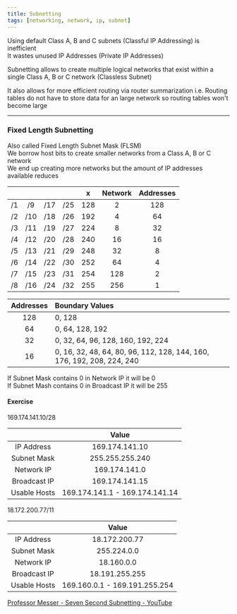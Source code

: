 ```yaml
---
title: Subnetting
tags: [networking, network, ip, subnet]
---
```


Using default Class A, B and C subnets (Classful IP Addressing) is inefficient  
It wastes unused IP Addresses (Private IP Addresses)

Subnetting allows to create multiple logical networks that exist within a single Class A, B or C network (Classless Subnet)

It also allows for more efficient routing via router summarization i.e. Routing tables do not have to store data for an large network so routing tables won't become large

---

### Fixed Length Subnetting

Also called Fixed Length Subnet Mask (FLSM)  
We borrow host bits to create smaller networks from a Class A, B or C network  
We end up creating more networks but the amount of IP addresses available reduces  

|     |     |     |     |  x  | Network | Addresses |
|:---:|:---:|:---:|:---:|:---:|:-------:|:---------:|
| /1  | /9  | /17 | /25 | 128 |    2    |    128    |
| /2  | /10 | /18 | /26 | 192 |    4    |    64     |
| /3  | /11 | /19 | /27 | 224 |    8    |    32     |
| /4  | /12 | /20 | /28 | 240 |   16    |    16     |
| /5  | /13 | /21 | /29 | 248 |   32    |     8     |
| /6  | /14 | /22 | /30 | 252 |   64    |     4     |
| /7  | /15 | /23 | /31 | 254 |   128   |     2     |
| /8  | /16 | /24 | /32 | 255 |   256   |     1     |

| Addresses | Boundary Values                                                        |
|:---------:|:---------------------------------------------------------------------- |
|    128    | 0, 128                                                                 |
|    64     | 0, 64, 128, 192                                                        |
|    32     | 0, 32, 64, 96, 128, 160, 192, 224                                      |
|    16     | 0, 16, 32, 48, 64, 80, 96, 112, 128, 144, 160, 176, 192, 208, 224, 240 | 

If Subnet Mask contains 0 in Network IP it will be 0  
If Subnet Mash contains 0 in Broadcast IP it will be 255

#### Exercise

169.174.141.10/28

|              |             Value              |
|:------------:|:------------------------------:|
|  IP Address  |         169.174.141.10         |
| Subnet Mask  |        255.255.255.240         |
|  Network IP  |         169.174.141.0          |
| Broadcast IP |         169.174.141.15         |
| Usable Hosts | 169.174.141.1 - 169.174.141.14 | 

18.172.200.77/11

|              |             Value             |
|:------------:|:-----------------------------:|
|  IP Address  |         18.172.200.77         |
| Subnet Mask  |          255.224.0.0          |
|  Network IP  |          18.160.0.0           |
| Broadcast IP |        18.191.255.255         |
| Usable Hosts | 169.160.0.1 - 169.191.255.254 | 

[Professor Messer - Seven Second Subnetting - YouTube](https://www.youtube.com/watch?v=ZxAwQB8TZsM)
